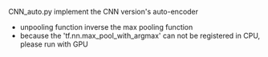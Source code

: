 CNN_auto.py  implement the CNN version's auto-encoder

- unpooling function inverse the max pooling function
- because the 'tf.nn.max_pool_with_argmax' can not be registered in CPU, please run with GPU
